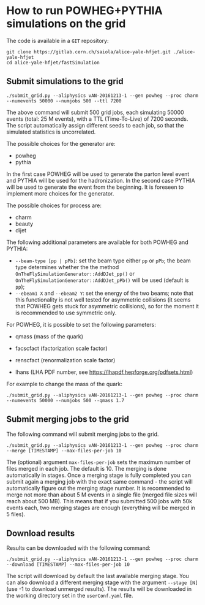 # How to run POWHEG+PYTHIA simulations on the grid

The code is available in a `GIT` repository:

~~~~
git clone https://gitlab.cern.ch/saiola/alice-yale-hfjet.git ./alice-yale-hfjet
cd alice-yale-hfjet/fastSimulation
~~~~

## Submit simulations to the grid

~~~~
./submit_grid.py --aliphysics vAN-20161213-1 --gen powheg --proc charm --numevents 50000 --numjobs 500 --ttl 7200
~~~~

The above command will submit 500 grid jobs, each simulating 50000 events (total: 25 M events), with a TTL (Time-To-Live) of 7200 seconds.
The script automatically assign different seeds to each job, so that the simulated statistics is uncorrelated.

The possible choices for the generator are:
- powheg
- pythia

In the first case POWHEG will be used to generate the parton level event and PYTHIA will be used for the
hadronization. In the second case PYTHIA will be used to generate the event from the beginning.
It is foreseen to implement more choices for the generator.

The possible choices for process are:
- charm
- beauty
- dijet

The following additional parameters are available for both POWHEG and PYTHIA:

- `--beam-type [pp | pPb]`: set the beam type either `pp` or `pPb`; the beam type determines whether the the method `OnTheFlySimulationGenerator::AddDJet_pp()` or `OnTheFlySimulationGenerator::AddDJet_pPb()` will be used (default is `pp`);
- `--ebeam1 X` and `--ebeam2 Y`: set the energy of the two beams; note that this functionality is not well tested for asymmetric collisions (it seems that POWHEG gets stuck for asymmetric collisions), so for the moment it is recommended to use symmetric only.

For POWHEG, it is possible to set the following parameters:

- qmass (mass of the quark)

- facscfact (factorization scale factor)

- renscfact (renormalization scale factor)

- lhans (LHA PDF number, see https://lhapdf.hepforge.org/pdfsets.html)

For example to change the mass of the quark:

~~~~
./submit_grid.py --aliphysics vAN-20161213-1 --gen powheg --proc charm --numevents 50000 --numjobs 500 --qmass 1.7
~~~~

## Submit merging jobs to the grid
The following command will submit merging jobs to the grid.

~~~~
./submit_grid.py --aliphysics vAN-20161213-1 --gen powheg --proc charm --merge [TIMESTAMP] --max-files-per-job 10
~~~~

The (optional) argument `max-files-per-job` sets the maximum number of files merged in each job. The default is 10.
The merging is done automatically in stages. Once a merging stage is fully completed you can submit again
a merging job with the exact same command - the script will automatically figure out the merging stage number.
It is recommended to merge not more than about 5 M events in a single file (merged file sizes will reach about 500 MB). This means that if you submitted 500 jobs with 50k events each, two merging stages are enough (everything will be merged in 5 files).

## Download results
Results can be downloaded with the following command:

~~~~
./submit_grid.py --aliphysics vAN-20161213-1 --gen powheg --proc charm --download [TIMESTAMP] --max-files-per-job 10
~~~~

The script will download by default the last available merging stage. You can also download a different merging stage with the argument `--stage [N]` (use -1 to download unmerged results). The results will be downloaded in the working directory set in the `userConf.yaml` file.
